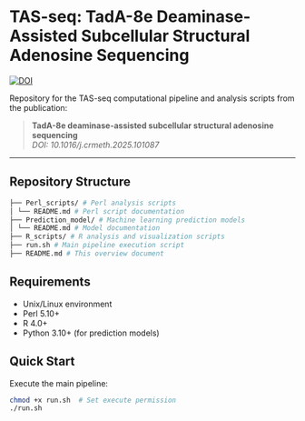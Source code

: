 # TAS-seq: TadA-8e Deaminase-Assisted Subcellular Structural Adenosine Sequencing

[![DOI](https://img.shields.io/badge/DOI-10.1016/j.crmeth.2025.101087-blue)](https://doi.org/10.1016/j.crmeth.2025.101087)

Repository for the TAS-seq computational pipeline and analysis scripts from the publication:

> **TadA-8e deaminase-assisted subcellular structural adenosine sequencing**  
> *DOI: 10.1016/j.crmeth.2025.101087*

---

## Repository Structure
```bash
├── Perl_scripts/ # Perl analysis scripts
│ └── README.md # Perl script documentation
├── Prediction_model/ # Machine learning prediction models
│ └── README.md # Model documentation
├── R_scripts/ # R analysis and visualization scripts
├── run.sh # Main pipeline execution script
├── README.md # This overview document
```

## Requirements
- Unix/Linux environment
- Perl 5.10+
- R 4.0+
- Python 3.10+ (for prediction models)

## Quick Start
Execute the main pipeline:
```bash
chmod +x run.sh  # Set execute permission
./run.sh
